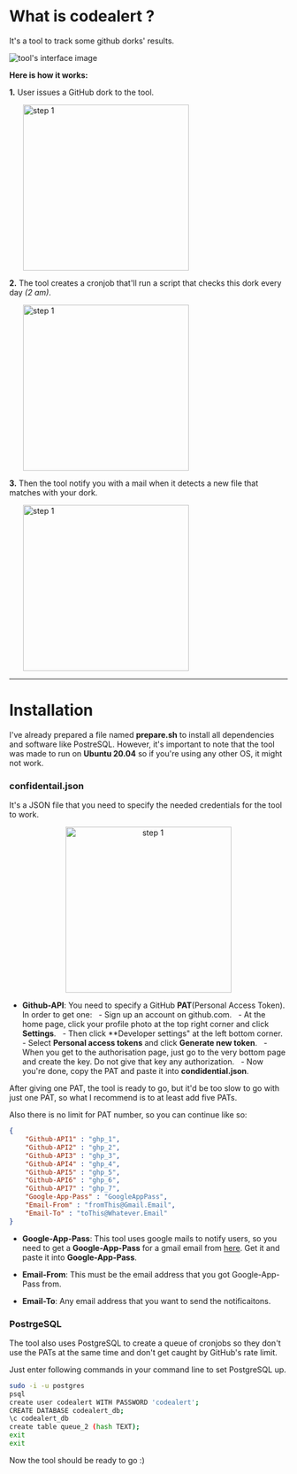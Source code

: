 # What is codealert ?

It's a tool to track some github dorks' results. 

![tool's interface image](https://i.imgur.com/RfFYEz9.png)

**Here is how it works:**

**1.** User issues a GitHub dork to the tool.
    <p style="margin-left: 25px"><img src="https://i.imgur.com/UF4JZ9K.png" alt="step 1" width="300"/></p>

**2.** The tool creates a cronjob that'll run a script that checks this dork every day *(2 am)*.
    <p style="margin-left: 25px"><img src="https://i.imgur.com/xGrVvfF.png" alt="step 1" width="300"/></p>

**3.** Then the tool notify you with a mail when it detects a new file that matches with your dork.
    <p style="margin-left: 25px"><img src="https://i.imgur.com/CbRuHJJ.png" alt="step 1" width="300"/></p>

---

# Installation

I've already prepared a file named **prepare.sh** to install all dependencies and software like PostreSQL. However, it's important to note that the tool was made to run on **Ubuntu 20.04** so if you're using any other OS, it might not work.

### confidentail.json

It's a JSON file that you need to specify the needed credentials for the tool to work.

<p style="text-align:center"><img src="https://i.imgur.com/0aRi6ac.png" alt="step 1" width="300"/></p>

* **Github-API**: You need to specify a GitHub **PAT**(Personal Access Token). In order to get one:
  - Sign up an account on github.com.
  - At the home page, click your profile photo at the top right corner and click **Settings**.
  - Then click **Developer settings" at the left bottom corner.
  - Select **Personal access tokens** and click **Generate new token**.
  - When you get to the authorisation page, just go to the very bottom page and create the key. Do not give that key any authorization.
  - Now you're done, copy the PAT and paste it into **condidential.json**.

After giving one PAT, the tool is ready to go, but it'd be too slow to go with just one PAT, so what I recommend is to at least add five PATs.

Also there is no limit for PAT number, so you can continue like so:
```json
{
    "Github-API1" : "ghp_1",
    "Github-API2" : "ghp_2",
    "Github-API3" : "ghp_3",
    "Github-API4" : "ghp_4",
    "Github-API5" : "ghp_5",
    "Github-API6" : "ghp_6",
    "Github-API7" : "ghp_7",
    "Google-App-Pass" : "GoogleAppPass",
    "Email-From" : "fromThis@Gmail.Email",
    "Email-To" : "toThis@Whatever.Email" 
}
```

* **Google-App-Pass**: This tool uses google mails to notify users, so you need to get a **Google-App-Pass** for a gmail email from [here](https://myaccount.google.com/apppasswords). Get it and paste it into **Google-App-Pass**.

* **Email-From**: This must be the email address that you got Google-App-Pass from.

* **Email-To**: Any email address that you want to send the notificaitons.

### PostrgeSQL

The tool also uses PostgreSQL to create a queue of cronjobs so they don't use the PATs at the same time and don't get caught by GitHub's rate limit.

Just enter following commands in your command line to set PostgreSQL up.
```bash
sudo -i -u postgres
psql
create user codealert WITH PASSWORD 'codealert';
CREATE DATABASE codealert_db;
\c codealert_db
create table queue_2 (hash TEXT);
exit
exit
```

Now the tool should be ready to go :)
